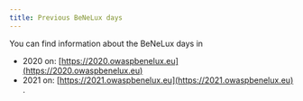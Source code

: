 ```yaml
---
title: Previous BeNeLux days
---
```


You can find information about the BeNeLux days in
* 2020 on: [https://2020.owaspbenelux.eu](https://2020.owaspbenelux.eu)
* 2021 on: [https://2021.owaspbenelux.eu](https://2021.owaspbenelux.eu) .
